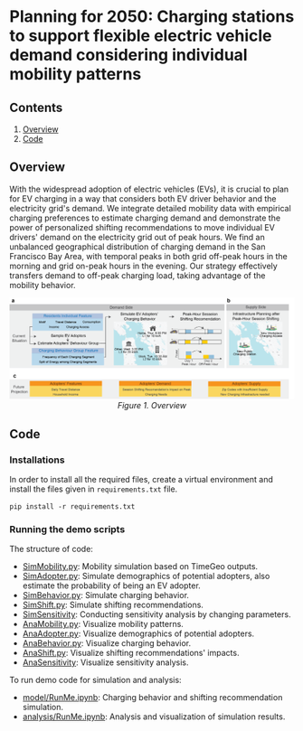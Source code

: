 # Planning for 2050: Charging stations to support flexible electric vehicle demand considering individual mobility patterns

## Contents

1. [Overview](#Overview)
2. [Code](#Code)

<h2 id="Overview">Overview</h2>
With the widespread adoption of electric vehicles (EVs), it is crucial to plan for EV charging in a way that considers both EV driver behavior and the electricity grid's demand. We integrate detailed mobility data with empirical charging preferences to estimate charging demand and demonstrate the power of personalized shifting recommendations to move individual EV drivers' demand on the electricity grid out of peak hours. We find an unbalanced geographical distribution of charging demand in the San Francisco Bay Area, with temporal peaks in both grid off-peak hours in the morning and grid on-peak hours in the evening. Our strategy effectively transfers demand to off-peak charging load, taking advantage of the mobility behavior. 

<p align="center">
  <img src="figures/fig1_overview.png" width="900">
  <br><i>Figure 1. Overview</i>
</p>

<h2 id="Code">Code</h2>

### Installations
In order to install all the required files, create a virtual environment and install the files given in `requirements.txt` file.

```
pip install -r requirements.txt
```

### Running the demo scripts
The structure of code:
- [SimMobility.py](model/SimMobility.py): Mobility simulation based on TimeGeo outputs.
- [SimAdopter.py](model/SimAdopter.py): Simulate demographics of potential adopters, also estimate the probability of being an EV adopter.
- [SimBehavior.py](model/SimBehavior.py): Simulate charging behavior.
- [SimShift.py](model/SimShift.py): Simulate shifting recommendations.
- [SimSensitivity](model/SimSensitivity.py): Conducting sensitivity analysis by changing parameters.
- [AnaMobility.py](analysis/SimMobility.py): Visualize mobility patterns.
- [AnaAdopter.py](analysis/SimAdopter.py): Visualize demographics of potential adopters.
- [AnaBehavior.py](analysis/SimBehavior.py): Visualize charging behavior.
- [AnaShift.py](analysis/SimShift.py): Visualize shifting recommendations' impacts.
- [AnaSensitivity](analysis/SimSensitivity.py): Visualize sensitivity analysis.

To run demo code for simulation and analysis:
- [model/RunMe.ipynb](model/RunMe.ipynb): Charging behavior and shifting recommendation simulation.
- [analysis/RunMe.ipynb](analysis/RunMe.ipynb): Analysis and visualization of simulation results.
